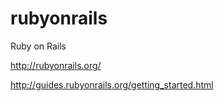 # rubyonrails
Ruby on Rails

http://rubyonrails.org/

http://guides.rubyonrails.org/getting_started.html
